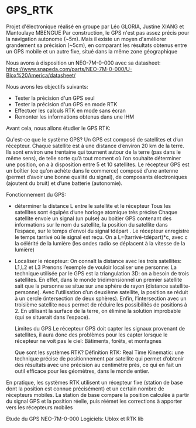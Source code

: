 
# GPS_RTK
Projet d'électronique réalisé en groupe par Léo GLORIA, Justine XIANG et Mantoulaye MBENGUE
Par construction, le GPS n'est pas assez précis pour la navigation autonome (~5m). 
Mais il existe un moyen d'améliorer grandement sa précision (~5cm), en comparant les résultats obtenus entre un GPS mobile et un autre fixe, situé dans la même zone géographique

Nous avons à disposition un NEO-7M-0-000 avec sa datasheet: https://www.snapeda.com/parts/NEO-7M-0-000/U-Blox%20America/datasheet/ 

Nous avons les objectifs suivants:
- Tester la précision d'un GPS seul
- Tester la précision d'un GPS en mode RTK 
- Effectuer les calculs RTK en mode sans écran
- Remonter les informations obtenus dans une IHM

Avant cela, nous allons étudier le GPS RTK:

  Qu'est-ce que le système GPS?
Un GPS est composé de satellites et d’un récepteur.
Chaque satellite est à une distance d’environ 20 km de la terre. Ils sont environ une trentaine qui tournent autour de la terre (pas dans le même sens), de telle sorte qu’à tout moment où l’on souhaite déterminer une position, on a à disposition entre 5 et 10 satellites.
Le récepteur GPS est un boîtier (ce qu’on achète dans le commerce) composé d’une antenne (permet d’avoir une bonne qualité du signal), de composants électroniques (ajoutent du bruit) et d’une batterie (autonomie).


  Fonctionnement du GPS:
- déterminer la distance L entre le satellite et le récepteur
Tous les satellites sont équipés d’une horloge atomique très précise
Chaque satellite envoie un signal (un pulse) au boitier GPS contenant des informations sur le nom du satellite, la position du satellite dans l’espace, sur le temps d’envoi du signal tdépart .
Le récepteur enregistre le temps tarrivé où le signal est reçu.
On a L=(tarrivé-tdépart)*c,  avec c la célérité de la lumière (les ondes radio se déplacent à la vitesse de la lumière)
- Localiser le récepteur:
On connaît la distance avec les trois satellites: L1,L2 et L3
Prenons l’exemple de vouloir localiser une personne:
La technique utilisée par le GPS est la triangulation 3D: on a besoin de trois satellites.
En effet, dans le monde tridimensionnel un premier satellite sait que la personne se situe sur une sphère de rayon  (distance satellite-personne).
Avec l’utilisation d’un deuxième satellite, la position se réduit à un cercle (intersection de deux sphères). 
Enfin, l’intersection avec un troisième satellite nous permet de réduire les possibilités de positions à 2.
En utilisant la surface de la terre, on élimine la solution improbable (qui se situerait dans l’espace).

  Limites du GPS
Le récepteur GPS doit capter les signaux provenant de satellites, il aura donc des problèmes pour les capter lorsque le récepteur ne voit pas le ciel: Bâtiments, forêts, et montagnes 
 
  Que sont les systèmes RTK? 
Définition RTK: Real Time Kinematic: une technique précise de positionnement par satellite qui permet d’obtenir des résultats avec une précision au centimètre près, ce qui en fait un outil efficace pour les géomètres, dans le monde entier.

En pratique, les systèmes RTK utilisent un récepteur fixe (station de base dont la position est connue précisément) et un certain nombre de récepteurs mobiles. La station de base compare la position calculée à partir du signal GPS et la position réelle, puis réémet les corrections à apporter vers les récepteurs mobiles


Etude du GPS  NEO-7M-0-000 
Logiciels: Ublox et RTK lib 
